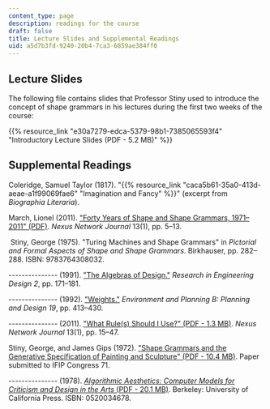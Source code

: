 ```yaml
---
content_type: page
description: readings for the course
draft: false
title: Lecture Slides and Supplemental Readings
uid: a5d7b3fd-9240-20b4-7ca3-6859ae384ff0
---
```

## Lecture Slides

The following file contains slides that Professor Stiny used to introduce the concept of shape grammars in his lectures during the first two weeks of the course: 

{{% resource_link "e30a7279-edca-5379-98b1-7385065593f4" "Introductory Lecture Slides (PDF - 5.2 MB)" %}}

## Supplemental Readings

Coleridge, Samuel Taylor (1817). "{{% resource_link "caca5b61-35a0-413d-aeae-a1f99069fae6" "Imagination and Fancy" %}}" (excerpt from *Biographia Literaria*).

March, Lionel (2011). ["Forty Years of Shape and Shape Grammars, 1971–2011" (PDF)](https://core.ac.uk/download/pdf/190310490.pdf). *Nexus Network Journal* 13(1), pp. 5–13.

 Stiny, George (1975). "Turing Machines and Shape Grammars" in *Pictorial and Formal Aspects of Shape and Shape Grammars*. Birkhauser, pp. 282–288. ISBN: 9783764308032.

\--------------- (1991). ["The Algebras of Design."](https://link.springer.com/article/10.1007/BF01578998) *Research in Engineering Design 2*, pp. 171–181.

\--------------- (1992). ["Weights."](https://journals.sagepub.com/doi/10.1068/b190413) *Environment and Planning B: Planning and Design 19*, pp. 413–430.

\--------------- (2011). ["What Rule(s) Should I Use?" (PDF - 1.3 MB)](https://link.springer.com/article/10.1007/s00004-011-0056-6). *Nexus Network Journal* 13(1), pp. 15–47.

Stiny, George, and James Gips (1972). ["Shape Grammars and the Generative Specification of Painting and Sculpture" (PDF - 10.4 MB)](https://www.researchgate.net/publication/221329330_). Paper submitted to IFIP Congress 71.

\--------------- (1978). [*Algorithmic Aesthetics: Computer Models for Criticism and Design in the Arts* (PDF - 20.1 MB)](http://hdl.handle.net/2345/1564). Berkeley: University of California Press. ISBN: 0520034678.
